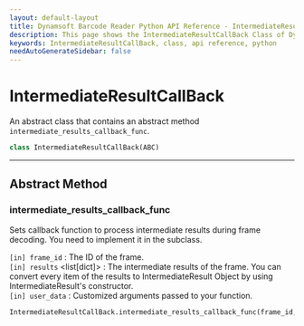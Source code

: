 ```yaml
---
layout: default-layout
title: Dynamsoft Barcode Reader Python API Reference - IntermediateResultCallBack Class
description: This page shows the IntermediateResultCallBack Class of Dynamsoft Barcode Reader for Python SDK.
keywords: IntermediateResultCallBack, class, api reference, python
needAutoGenerateSidebar: false
---
```



# IntermediateResultCallBack
An abstract class that contains an abstract method `intermediate_results_callback_func`.

```python
class IntermediateResultCallBack(ABC)
```  
  
---
  

## Abstract Method
  
### intermediate_results_callback_func

Sets callback function to process intermediate results during frame decoding. You need to implement it in the subclass. 

`[in] frame_id` <int> : The ID of the frame.  
`[in] results` <list[dict]> : The intermediate results of the frame. You can convert every item of the results to IntermediateResult Object by using IntermediateResult's constructor.  
`[in] user_data` <object> : Customized arguments passed to your function.  
        

```python
IntermediateResultCallBack.intermediate_results_callback_func(frame_id, results, user_data)
```
